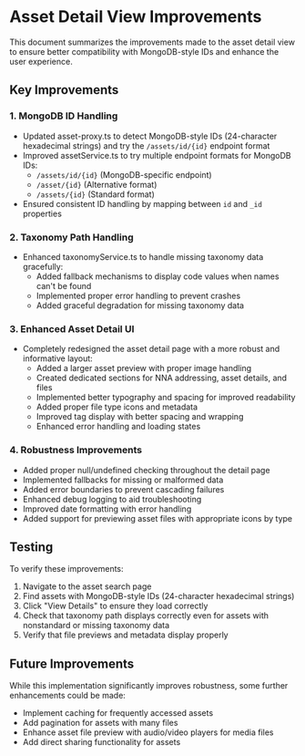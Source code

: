 # Asset Detail View Improvements

This document summarizes the improvements made to the asset detail view to ensure better compatibility with MongoDB-style IDs and enhance the user experience.

## Key Improvements

### 1. MongoDB ID Handling
- Updated asset-proxy.ts to detect MongoDB-style IDs (24-character hexadecimal strings) and try the `/assets/id/{id}` endpoint format
- Improved assetService.ts to try multiple endpoint formats for MongoDB IDs:
  - `/assets/id/{id}` (MongoDB-specific endpoint)
  - `/asset/{id}` (Alternative format)
  - `/assets/{id}` (Standard format)
- Ensured consistent ID handling by mapping between `id` and `_id` properties

### 2. Taxonomy Path Handling
- Enhanced taxonomyService.ts to handle missing taxonomy data gracefully:
  - Added fallback mechanisms to display code values when names can't be found
  - Implemented proper error handling to prevent crashes
  - Added graceful degradation for missing taxonomy data

### 3. Enhanced Asset Detail UI
- Completely redesigned the asset detail page with a more robust and informative layout:
  - Added a larger asset preview with proper image handling
  - Created dedicated sections for NNA addressing, asset details, and files
  - Implemented better typography and spacing for improved readability
  - Added proper file type icons and metadata
  - Improved tag display with better spacing and wrapping
  - Enhanced error handling and loading states

### 4. Robustness Improvements
- Added proper null/undefined checking throughout the detail page
- Implemented fallbacks for missing or malformed data
- Added error boundaries to prevent cascading failures
- Enhanced debug logging to aid troubleshooting
- Improved date formatting with error handling
- Added support for previewing asset files with appropriate icons by type

## Testing
To verify these improvements:
1. Navigate to the asset search page
2. Find assets with MongoDB-style IDs (24-character hexadecimal strings)
3. Click "View Details" to ensure they load correctly
4. Check that taxonomy path displays correctly even for assets with nonstandard or missing taxonomy data
5. Verify that file previews and metadata display properly

## Future Improvements
While this implementation significantly improves robustness, some further enhancements could be made:
- Implement caching for frequently accessed assets
- Add pagination for assets with many files
- Enhance asset file preview with audio/video players for media files
- Add direct sharing functionality for assets